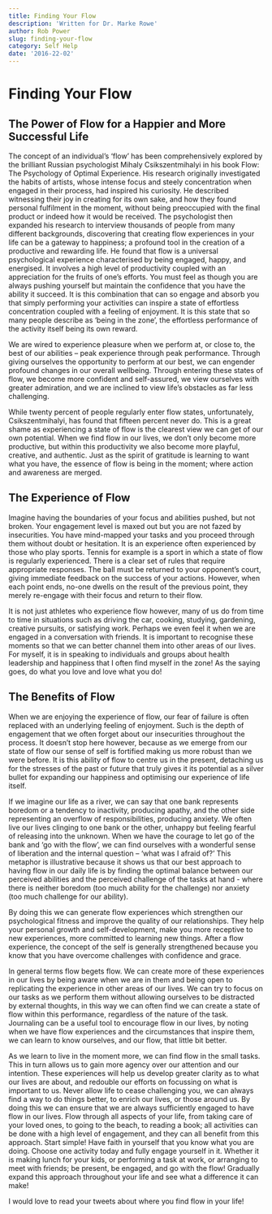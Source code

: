 ```yaml
---
title: Finding Your Flow
description: 'Written for Dr. Marke Rowe'
author: Rob Power
slug: finding-your-flow
category: Self Help
date: '2016-22-02'
---
```

# Finding Your Flow
## The Power of Flow for a Happier and More Successful Life
The concept of an individual’s ‘flow’ has been comprehensively explored by the brilliant Russian psychologist Mihaly Csikszentmihalyi in his book Flow: The Psychology of Optimal Experience. His research originally investigated the habits of artists, whose intense focus and steely concentration when engaged in their process, had inspired his curiosity. He described witnessing their joy in creating for its own sake, and how they found personal fulfilment in the moment, without being preoccupied with the final product or indeed how it would be received.
The psychologist then expanded his research to interview thousands of people from many different backgrounds, discovering that creating flow experiences in your life can be a gateway to happiness; a profound tool in the creation of a productive and rewarding life. He found that flow is a universal psychological experience characterised by being engaged, happy, and energised. It involves a high level of productivity coupled with an appreciation for the fruits of one’s efforts. You must feel as though you are always pushing yourself but maintain the confidence that you have the ability it succeed. It is this combination that can so engage and absorb you that simply performing your activities can inspire a state of effortless concentration coupled with a feeling of enjoyment. It is this state that so many people describe as ‘being in the zone’, the effortless performance of the activity itself being its own reward.

We are wired to experience pleasure when we perform at, or close to, the best of our abilities – peak experience through peak performance. Through giving ourselves the opportunity to perform at our best, we can engender profound changes in our overall wellbeing. Through entering these states of flow, we become more confident and self-assured, we view ourselves with greater admiration, and we are inclined to view life’s obstacles as far less challenging. 

While twenty percent of people regularly enter flow states, unfortunately, Csikszentmihalyi, has found that fifteen percent never do. This is a great shame as experiencing a state of flow is the clearest view we can get of our own potential. When we find flow in our lives, we don’t only become more productive, but within this productivity we also become more playful, creative, and authentic. Just as the spirit of gratitude is learning to want what you have, the essence of flow is being in the moment; where action and awareness are merged.

## The Experience of Flow
Imagine having the boundaries of your focus and abilities pushed, but not broken. Your engagement level is maxed out but you are not fazed by insecurities. You have mind-mapped your tasks and you proceed through them without doubt or hesitation. It is an experience often experienced by those who play sports. Tennis for example is a sport in which a state of flow is regularly experienced. There is a clear set of rules that require appropriate responses. The ball must be returned to your opponent’s court, giving immediate feedback on the success of your actions. However, when each point ends, no-one dwells on the result of the previous point, they merely re-engage with their focus and return to their flow. 

It is not just athletes who experience flow however, many of us do from time to time in situations such as driving the car, cooking, studying, gardening, creative pursuits, or satisfying work. Perhaps we even feel it when we are engaged in a conversation with friends. It is important to recognise these moments so that we can better channel them into other areas of our lives. For myself, it is in speaking to individuals and groups about health leadership and happiness that I often find myself in the zone! As the saying goes, do what you love and love what you do!

## The Benefits of Flow
When we are enjoying the experience of flow, our fear of failure is often replaced with an underlying feeling of enjoyment. Such is the depth of engagement that we often forget about our insecurities throughout the process. It doesn’t stop here however, because as we emerge from our state of flow our sense of self is fortified making us more robust than we were before. It is this ability of flow to centre us in the present, detaching us for the stresses of the past or future that truly gives it its potential as a silver bullet for expanding our happiness and optimising our experience of life itself.

If we imagine our life as a river, we can say that one bank represents boredom or a tendency to inactivity, producing apathy, and the other side representing an overflow of responsibilities, producing anxiety. We often live our lives clinging to one bank or the other, unhappy but feeling fearful of releasing into the unknown. When we have the courage to let go of the bank and ‘go with the flow’, we can find ourselves with a wonderful sense of liberation and the internal question – ‘what was I afraid of?’ This metaphor is illustrative because it shows us that our best approach to having flow in our daily life is by finding the optimal balance between our perceived abilities and the perceived challenge of the tasks at hand - where there is neither boredom (too much ability for the challenge) nor anxiety (too much challenge for our ability).

By doing this we can generate flow experiences which strengthen our psychological fitness and improve the quality of our relationships. They help your personal growth and self-development, make you more receptive to new experiences, more committed to learning new things. After a flow experience, the concept of the self is generally strengthened because you know that you have overcome challenges with confidence and grace.

In general terms flow begets flow. We can create more of these experiences in our lives by being aware when we are in them and being open to replicating the experience in other areas of our lives. We can try to focus on our tasks as we perform them without allowing ourselves to be distracted by external thoughts, in this way we can often find we can create a state of flow within this performance, regardless of the nature of the task.
Journaling can be a useful tool to encourage flow in our lives, by noting when we have flow experiences and the circumstances that inspire them, we can learn to know ourselves, and our flow, that little bit better.

As we learn to live in the moment more, we can find flow in the small tasks. This in turn allows us to gain more agency over our attention and our intention. These experiences will help us develop greater clarity as to what our lives are about, and redouble our efforts on focussing on what is important to us. Never allow life to cease challenging you, we can always find a way to do things better, to enrich our lives, or those around us. By doing this we can ensure that we are always sufficiently engaged to have flow in our lives. Flow through all aspects of your life, from taking care of your loved ones, to going to the beach, to reading a book; all activities can be done with a high level of engagement, and they can all benefit from this approach.
Start simple! Have faith in yourself that you know what you are doing. Choose one activity today and fully engage yourself in it. Whether it is making lunch for your kids, or performing a task at work, or arranging to meet with friends; be present, be engaged, and go with the flow! Gradually expand this approach throughout your life and see what a difference it can make!

I would love to read your tweets about where you find flow in your life!
